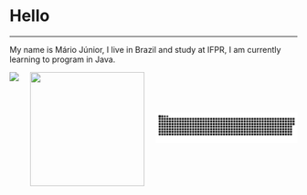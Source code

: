 

# Hello
***
My name is Mário Júnior, I live in Brazil and study at IFPR, I am currently learning to program in Java.


<div style="display: flex; justify-content: center; align-items: center; gap: 20px;">
    <img height="200rem" src="https://github-readme-stats.vercel.app/api?username=MarioJunior01&layout=donut&theme=midnight-purple" />
    <img height="200rem" width="200rem" src="https://github-readme-stats.vercel.app/api/top-langs/?username=MarioJunior01&layoutt&theme=midnight-purple" />  
<p align="center">
 <img width="700" src="https://github.com/MarioJunior01/MarioJunior01/blob/main/github-snake.svg" alt="snake"/>
</p>
</div>
